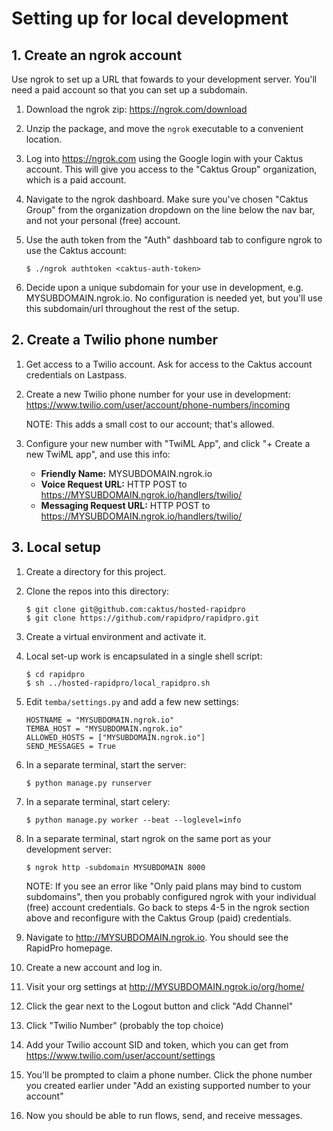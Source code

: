 # Setting up for local development

## 1. Create an ngrok account

Use ngrok to set up a URL that fowards to your development server. You'll need
a paid account so that you can set up a subdomain.

1. Download the ngrok zip: https://ngrok.com/download

2. Unzip the package, and move the `ngrok` executable to a convenient
   location.

3. Log into https://ngrok.com using the Google login with your Caktus account.
   This will give you access to the "Caktus Group" organization, which is
   a paid account.

4. Navigate to the ngrok dashboard. Make sure you've chosen "Caktus Group"
   from the organization dropdown on the line below the nav bar, and not your
   personal (free) account.

5. Use the auth token from the "Auth" dashboard tab to configure ngrok to use
   the Caktus account:

    ```
    $ ./ngrok authtoken <caktus-auth-token>
    ```

6. Decide upon a unique subdomain for your use in development, e.g.
   MYSUBDOMAIN.ngrok.io. No configuration is needed yet, but you'll use
   this subdomain/url throughout the rest of the setup.

## 2. Create a Twilio phone number

1. Get access to a Twilio account. Ask for access to the Caktus account
   credentials on Lastpass.

2. Create a new Twilio phone number for your use in development:
   https://www.twilio.com/user/account/phone-numbers/incoming

   NOTE: This adds a small cost to our account; that's allowed.

3. Configure your new number with "TwiML App", and click "+ Create a new TwiML app",
   and use this info:

    * **Friendly Name:** MYSUBDOMAIN.ngrok.io
    * **Voice Request URL:** HTTP POST to https://MYSUBDOMAIN.ngrok.io/handlers/twilio/
    * **Messaging Request URL:** HTTP POST to https://MYSUBDOMAIN.ngrok.io/handlers/twilio/

## 3. Local setup

1. Create a directory for this project.

2. Clone the repos into this directory:

    ```
    $ git clone git@github.com:caktus/hosted-rapidpro
    $ git clone https://github.com/rapidpro/rapidpro.git
    ```

3. Create a virtual environment and activate it.

4. Local set-up work is encapsulated in a single shell script:

    ```
    $ cd rapidpro
    $ sh ../hosted-rapidpro/local_rapidpro.sh
    ```

5. Edit ``temba/settings.py`` and add a few new settings:

    ```
    HOSTNAME = "MYSUBDOMAIN.ngrok.io"
    TEMBA_HOST = "MYSUBDOMAIN.ngrok.io"
    ALLOWED_HOSTS = ["MYSUBDOMAIN.ngrok.io"]
    SEND_MESSAGES = True
    ```

5. In a separate terminal, start the server:

    ```
    $ python manage.py runserver
    ```

6. In a separate terminal, start celery:

    ```
    $ python manage.py worker --beat --loglevel=info
    ```

7. In a separate terminal, start ngrok on the same port as your development
   server:

    ```
    $ ngrok http -subdomain MYSUBDOMAIN 8000
    ```

   NOTE: If you see an error like "Only paid plans may bind to custom
   subdomains", then you probably configured ngrok with your individual (free)
   account credentials. Go back to steps 4-5 in the ngrok section above and
   reconfigure with the Caktus Group (paid) credentials.

8. Navigate to http://MYSUBDOMAIN.ngrok.io. You should see the RapidPro
   homepage.

9. Create a new account and log in.

10. Visit your org settings at http://MYSUBDOMAIN.ngrok.io/org/home/

11. Click the gear next to the Logout button and click "Add Channel"

12. Click "Twilio Number" (probably the top choice)

13. Add your Twilio account SID and token, which you can get from
    https://www.twilio.com/user/account/settings

14. You'll be prompted to claim a phone number. Click the phone number you
    created earlier under "Add an existing supported number to your account"

15. Now you should be able to run flows, send, and receive messages.
